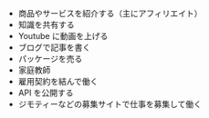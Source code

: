 - 商品やサービスを紹介する（主にアフィリエイト）
- 知識を共有する
- Youtube に動画を上げる
- ブログで記事を書く
- パッケージを売る
- 家庭教師
- 雇用契約を結んで働く
- API を公開する
- ジモティーなどの募集サイトで仕事を募集して働く

